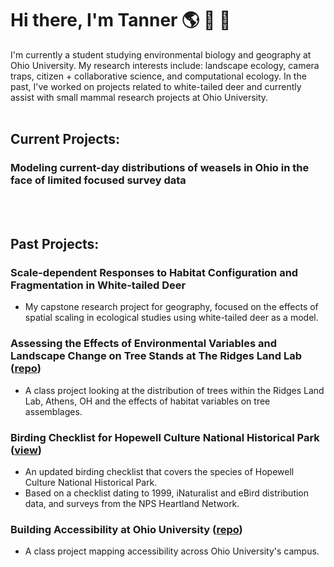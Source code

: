 # Hi there, I'm Tanner 🌎 🦌  🌱
I'm currently a student studying environmental biology and geography at Ohio University. My research interests include: landscape ecology, camera traps, citizen + collaborative science, and computational ecology. In the past, I've worked on projects related to white-tailed deer and currently assist with small mammal research projects at Ohio University.
<br></br>

## Current Projects:
### Modeling current-day distributions of weasels in Ohio in the face of limited focused survey data

<br></br>
## Past Projects:
### Scale-dependent Responses to Habitat Configuration and Fragmentation in White-tailed Deer
* My capstone research project for geography, focused on the effects of spatial scaling in ecological studies using white-tailed deer as a model.
### Assessing the Effects of Environmental Variables and Landscape Change on Tree Stands at The Ridges Land Lab ([repo](https://github.com/oxyppgyn/ou-field-ecology-tree-proj))
* A class project looking at the distribution of trees within the Ridges Land Lab, Athens, OH and the effects of habitat variables on tree assemblages.
### Birding Checklist for Hopewell Culture National Historical Park ([view](https://github.com/oxyppgyn/oxyppgyn/blob/7b2bf2eebe685e3046035e61cd2523549599d58f/images/HOCU%20Birding%20Checklist.pdf))
* An updated birding checklist that covers the species of Hopewell Culture National Historical Park.
* Based on a checklist dating to 1999, iNaturalist and eBird distribution data, and surveys from the NPS Heartland Network.
### Building Accessibility at Ohio University ([repo](https://github.com/oxyppgyn/ou-building-accessibility))
* A class project mapping accessibility across Ohio University's campus.

<!--
**oxyppgyn/oxyppgyn** is a ✨ _special_ ✨ repository because its `README.md` (this file) appears on your GitHub profile.

Here are some ideas to get you started:

- 🔭 I’m currently working on ...
- 🌱 I’m currently learning ...
- 👯 I’m looking to collaborate on ...
- 🤔 I’m looking for help with ...
- 💬 Ask me about ...
- 📫 How to reach me: ...
- 😄 Pronouns: ...
- ⚡ Fun fact: ...
-->
